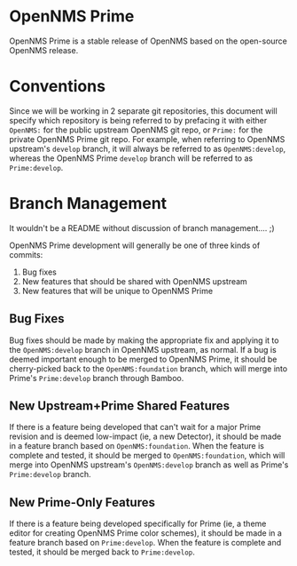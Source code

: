 OpenNMS Prime
=============

OpenNMS Prime is a stable release of OpenNMS based on the open-source OpenNMS release.

Conventions
===========

Since we will be working in 2 separate git repositories, this document will specify which repository is being referred to by prefacing it with either `OpenNMS:` for the public upstream OpenNMS git repo, or `Prime:` for the private OpenNMS Prime git repo.  For example, when referring to OpenNMS upstream's `develop` branch, it will always be referred to as `OpenNMS:develop`, whereas the OpenNMS Prime `develop` branch will be referred to as `Prime:develop`.

Branch Management
=================

It wouldn't be a README without discussion of branch management.... ;)

OpenNMS Prime development will generally be one of three kinds of commits:

1. Bug fixes
2. New features that should be shared with OpenNMS upstream
3. New features that will be unique to OpenNMS Prime

Bug Fixes
---------

Bug fixes should be made by making the appropriate fix and applying it to the `OpenNMS:develop` branch in OpenNMS upstream, as normal.  If a bug is deemed important enough to be merged to OpenNMS Prime, it should be cherry-picked back to the `OpenNMS:foundation` branch, which will merge into Prime's `Prime:develop` branch through Bamboo.

New Upstream+Prime Shared Features
----------------------------------

If there is a feature being developed that can't wait for a major Prime revision and is deemed low-impact (ie, a new Detector), it should be made in a feature branch based on `OpenNMS:foundation`.  When the feature is complete and tested, it should be merged to `OpenNMS:foundation`, which will merge into OpenNMS upstream's `OpenNMS:develop` branch as well as Prime's `Prime:develop` branch.

New Prime-Only Features
-----------------------

If there is a feature being developed specifically for Prime (ie, a theme editor for creating OpenNMS Prime color schemes), it should be made in a feature branch based on `Prime:develop`.  When the feature is complete and tested, it should be merged back to `Prime:develop`.
